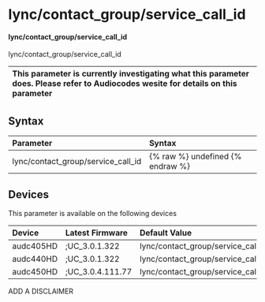 ﻿---
description: lync/contact_group/service_call_id
search: false
---

# lync/contact_group/service_call_id

#### lync/contact_group/service_call_id

lync/contact_group/service_call_id


| This parameter is currently investigating what this parameter does. Please refer to Audiocodes wesite for details on this parameter | 
| :--- |

## Syntax
| Parameter | Syntax |
| :--- | :--- |
|lync/contact_group/service_call_id | {% raw %} undefined {% endraw %}|

## Devices
This parameter is available on the following devices

| Device | Latest Firmware | Default Value |
|:---|:---|:---|
| audc405HD | ;UC_3.0.1.322 | lync/contact_group/service_call_id= 
| audc440HD | ;UC_3.0.1.322 | lync/contact_group/service_call_id= 
| audc450HD | ;UC_3.0.4.111.77 | lync/contact_group/service_call_id= 

ADD A DISCLAIMER
